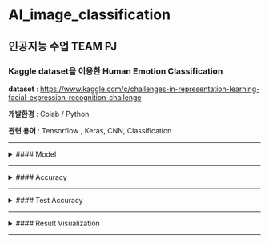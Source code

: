# AI_image_classification

## 인공지능 수업 TEAM PJ 

### Kaggle dataset을 이용한 Human Emotion Classification 

**dataset** : https://www.kaggle.com/c/challenges-in-representation-learning-facial-expression-recognition-challenge

**개발환경** : Colab / Python

**관련 용어** : Tensorflow , Keras, CNN, Classification
<hr>

<details>
  <summary>#### Model</summary>
  ![](https://velog.velcdn.com/images/kksshh0612/post/14a5d37f-a483-4038-a268-180bea4a7c65/image.png)
</details>
<hr>

<details>
  <summary>#### Accuracy</summary>
  ![](https://velog.velcdn.com/images/kksshh0612/post/50887e39-3c97-45d6-a130-6dc78efbe8a5/image.png)
</details>
<hr>

<details>
  <summary>#### Test Accuracy</summary>
  ![](https://velog.velcdn.com/images/kksshh0612/post/688f1f7b-364d-4274-a595-d3008ee597d7/image.png)
</details>
<hr>

<details>
  <summary>#### Result Visualization</summary>
  ![](https://velog.velcdn.com/images/kksshh0612/post/45549848-b3ad-4058-90f0-efa8a5aeea81/image.png)
</details>
<hr>
